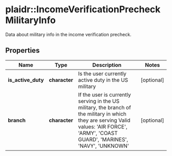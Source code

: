 # plaidr::IncomeVerificationPrecheckMilitaryInfo

Data about military info in the income verification precheck.

## Properties
Name | Type | Description | Notes
------------ | ------------- | ------------- | -------------
**is_active_duty** | **character** | Is the user currently active duty in the US military | [optional] 
**branch** | **character** | If the user is currently serving in the US military, the branch of the military in which they are serving Valid values: &#39;AIR FORCE&#39;, &#39;ARMY&#39;, &#39;COAST GUARD&#39;, &#39;MARINES&#39;, &#39;NAVY&#39;, &#39;UNKNOWN&#39; | [optional] 


